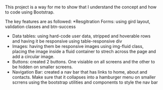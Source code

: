 This project is a way for me to show that I understand the concept and how to code using Bootstrap. 

The key features are as followed:
*Resgitration Forms: using gird layout, validation classes and btn-success
* Data tables: using hard-code user data, stripped and hoverable rows and having it be responsive using table-responsive div
* Images: having them be responsive images using img-fluid class, placing the image inside a fluid container to strech across the page and add a circular image.
* Buttons: created 2 buttons. One visiable on all screens and the other to be hidden on smaller screens.
* Navigation Bar: created a nav bar that has links to home, about and contacts. Make sure that it collapses into a hamburger menu on smaller scrrens using the bootstrap utilities and components to style the nav bar
